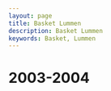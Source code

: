 ```yaml
---
layout: page
title: Basket Lummen
description: Basket Lummen
keywords: Basket, Lummen
---
```


# 2003-2004

